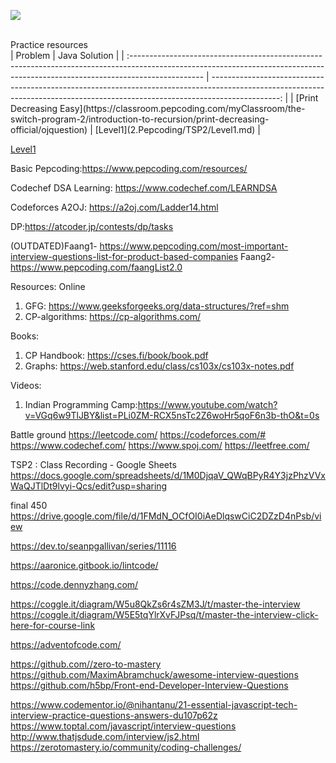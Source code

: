 ![](https://visitor-badge.glitch.me/badge?page_id=spartan4cs.cp)

</br>
Practice resources</br>
| Problem                                                                                                                                                                         |                                                                                                                                                                  Java Solution |
| :------------------------------------------------------------------------------------------------------------------------------------------------------------------------------ | -----------------------------------------------------------------------------------------------------------------------------------------------------------------------------: |
| [Print Decreasing Easy](https://classroom.pepcoding.com/myClassroom/the-switch-program-2/introduction-to-recursion/print-decreasing-official/ojquestion)                        |                                     [Level1](2.Pepcoding/TSP2/Level1.md) |

[Level1](2.Pepcoding/TSP2/Level1.md)

Basic Pepcoding:https://www.pepcoding.com/resources/

Codechef DSA Learning: https://www.codechef.com/LEARNDSA

Codeforces A2OJ: https://a2oj.com/Ladder14.html

DP:https://atcoder.jp/contests/dp/tasks

(OUTDATED)Faang1- https://www.pepcoding.com/most-important-interview-questions-list-for-product-based-companies
Faang2- https://www.pepcoding.com/faangList2.0

Resources:
Online

1. GFG: https://www.geeksforgeeks.org/data-structures/?ref=shm
2. CP-algorithms: https://cp-algorithms.com/

Books:

1. CP Handbook: https://cses.fi/book/book.pdf
2. Graphs: https://web.stanford.edu/class/cs103x/cs103x-notes.pdf

Videos:

1. Indian Programming Camp:https://www.youtube.com/watch?v=VGq6w9TlJBY&list=PLi0ZM-RCX5nsTc2Z6woHr5qoF6n3b-thO&t=0s

Battle ground
https://leetcode.com/
https://codeforces.com/#
https://www.codechef.com/
https://www.spoj.com/
https://leetfree.com/

TSP2 : Class Recording - Google Sheets
https://docs.google.com/spreadsheets/d/1M0DjqaV_QWqBPyR4Y3jzPhzVVxWaQJTlDt9lvyi-Qcs/edit?usp=sharing

final 450
https://drive.google.com/file/d/1FMdN_OCfOI0iAeDlqswCiC2DZzD4nPsb/view

https://dev.to/seanpgallivan/series/11116

https://aaronice.gitbook.io/lintcode/

https://code.dennyzhang.com/

https://coggle.it/diagram/W5u8QkZs6r4sZM3J/t/master-the-interview
https://coggle.it/diagram/W5E5tqYlrXvFJPsq/t/master-the-interview-click-here-for-course-link

https://adventofcode.com/

https://github.com//zero-to-mastery
https://github.com/MaximAbramchuck/awesome-interview-questions
https://github.com/h5bp/Front-end-Developer-Interview-Questions

https://www.codementor.io/@nihantanu/21-essential-javascript-tech-interview-practice-questions-answers-du107p62z
https://www.toptal.com/javascript/interview-questions
http://www.thatjsdude.com/interview/js2.html
https://zerotomastery.io/community/coding-challenges/
